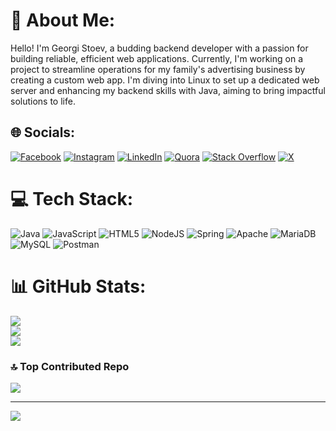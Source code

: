 # 💫 About Me:
Hello! I'm Georgi Stoev, a budding backend developer with a passion for building reliable, efficient web applications. Currently, I'm working on a project to streamline operations for my family's advertising business by creating a custom web app. I'm diving into Linux to set up a dedicated web server and enhancing my backend skills with Java, aiming to bring impactful solutions to life.


## 🌐 Socials:
[![Facebook](https://img.shields.io/badge/Facebook-%231877F2.svg?logo=Facebook&logoColor=white)](https://facebook.com/https://www.facebook.com/georgi.stoev.5245/) [![Instagram](https://img.shields.io/badge/Instagram-%23E4405F.svg?logo=Instagram&logoColor=white)](https://instagram.com/https://www.instagram.com/st0eww/) [![LinkedIn](https://img.shields.io/badge/LinkedIn-%230077B5.svg?logo=linkedin&logoColor=white)](https://linkedin.com/in/https://www.linkedin.com/in/georgi-stoev-9ba9892a3/) [![Quora](https://img.shields.io/badge/Quora-%23B92B27.svg?logo=Quora&logoColor=white)](https://quora.com/profile/https://www.quora.com/profile/Georgi-Stoev-24) [![Stack Overflow](https://img.shields.io/badge/-Stackoverflow-FE7A16?logo=stack-overflow&logoColor=white)](https://stackoverflow.com/users/https://stackoverflow.com/users/edit/28101846) [![X](https://img.shields.io/badge/X-black.svg?logo=X&logoColor=white)](https://x.com/https://x.com/GeorgiStoev6) 

# 💻 Tech Stack:
![Java](https://img.shields.io/badge/java-%23ED8B00.svg?style=for-the-badge&logo=openjdk&logoColor=white) ![JavaScript](https://img.shields.io/badge/javascript-%23323330.svg?style=for-the-badge&logo=javascript&logoColor=%23F7DF1E) ![HTML5](https://img.shields.io/badge/html5-%23E34F26.svg?style=for-the-badge&logo=html5&logoColor=white) ![NodeJS](https://img.shields.io/badge/node.js-6DA55F?style=for-the-badge&logo=node.js&logoColor=white) ![Spring](https://img.shields.io/badge/spring-%236DB33F.svg?style=for-the-badge&logo=spring&logoColor=white) ![Apache](https://img.shields.io/badge/apache-%23D42029.svg?style=for-the-badge&logo=apache&logoColor=white) ![MariaDB](https://img.shields.io/badge/MariaDB-003545?style=for-the-badge&logo=mariadb&logoColor=white) ![MySQL](https://img.shields.io/badge/mysql-4479A1.svg?style=for-the-badge&logo=mysql&logoColor=white) ![Postman](https://img.shields.io/badge/Postman-FF6C37?style=for-the-badge&logo=postman&logoColor=white)
# 📊 GitHub Stats:
![](https://github-readme-stats.vercel.app/api?username=Gagalincho&theme=tokyonight&hide_border=false&include_all_commits=true&count_private=true)<br/>
![](https://github-readme-streak-stats.herokuapp.com/?user=Gagalincho&theme=tokyonight&hide_border=false)<br/>
![](https://github-readme-stats.vercel.app/api/top-langs/?username=Gagalincho&theme=tokyonight&hide_border=false&include_all_commits=true&count_private=true&layout=compact)

### 🔝 Top Contributed Repo
![](https://github-contributor-stats.vercel.app/api?username=Gagalincho&limit=5&theme=tokyonight&combine_all_yearly_contributions=true)

---
[![](https://visitcount.itsvg.in/api?id=Gagalincho&icon=2&color=9)](https://visitcount.itsvg.in)

<!-- Proudly created with GPRM ( https://gprm.itsvg.in ) -->
